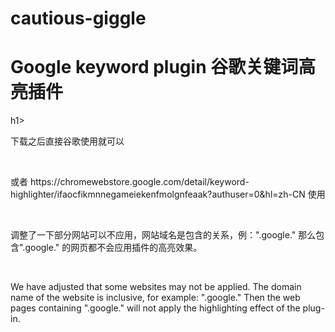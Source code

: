 # cautious-giggle
<h1>Google keyword plugin  谷歌关键词高亮插件</h1>h1><br>
<p>下载之后直接谷歌使用就可以</p><br>
<p>或者 https://chromewebstore.google.com/detail/keyword-highlighter/ifaocfikmnnegameiekenfmolgnfeaak?authuser=0&hl=zh-CN 使用</p><br>
<p>调整了一下部分网站可以不应用，网站域名是包含的关系，例：".google." 那么包含".google." 的网页都不会应用插件的高亮效果。</p><br>
<p>We have adjusted that some websites may not be applied. The domain name of the website is inclusive, for example: ".google." Then the web pages containing ".google." will not apply the highlighting effect of the plug-in.</p>
